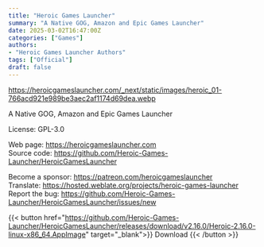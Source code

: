 ```yaml
---
title: "Heroic Games Launcher"
summary: "A Native GOG, Amazon and Epic Games Launcher"
date: 2025-03-02T16:47:00Z
categories: ["Games"]
authors:
- "Heroic Games Launcher Authors"
tags: ["Official"]
draft: false
---
```


https://heroicgameslauncher.com/_next/static/images/heroic_01-766acd921e989be3aec2af1174d69dea.webp

A Native GOG, Amazon and Epic Games Launcher

License: GPL-3.0

Web page: <https://heroicgameslauncher.com>  
Source code: <https://github.com/Heroic-Games-Launcher/HeroicGamesLauncher>

Become a sponsor: <https://patreon.com/heroicgameslauncher>  
Translate: <https://hosted.weblate.org/projects/heroic-games-launcher>  
Report the bug: <https://github.com/Heroic-Games-Launcher/HeroicGamesLauncher/issues/new>  

{{< button href="https://github.com/Heroic-Games-Launcher/HeroicGamesLauncher/releases/download/v2.16.0/Heroic-2.16.0-linux-x86_64.AppImage" target="_blank">}}
Download
{{< /button >}}